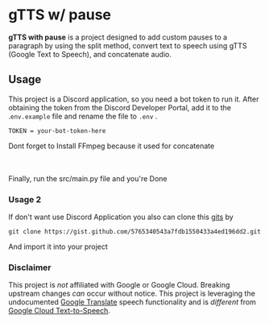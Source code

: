 # gTTS w/ pause 

**gTTS with pause** is a project designed to add custom pauses to a paragraph by using the split method, convert text to speech using gTTS (Google Text to Speech), and concatenate audio.

## Usage

This project is a Discord application, so you need a bot token to run it. After obtaining the token from the Discord Developer Portal, add it to the .```env.example``` file and rename the file to ```.env``` .

```
TOKEN = your-bot-token-here
```
Dont forget to Install FFmpeg because it used for concatenate
<br></br>
    [![<LABEL>](https://img.shields.io/static/v1?label=FFmpeg&message=Download&color=<COLOR>)](<https://ffmpeg.org/>)
<br></br>


Finally, run the src/main.py file and you're Done

### Usage 2 
If don't want use Discord Application you also can 
clone this [gits](https://gist.github.com/DaQMinh/5765340543a7fdb1550433a4ed196dd2) by 
```
git clone https://gist.github.com/5765340543a7fdb1550433a4ed196dd2.git
```
And import it into your project
### Disclaimer

This project is *not* affiliated with Google or Google Cloud. Breaking upstream changes *can* occur without notice. This project is leveraging the undocumented [Google Translate](https://translate.google.com) speech functionality and is *different* from [Google Cloud Text-to-Speech](https://cloud.google.com/text-to-speech/).

